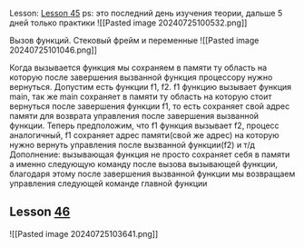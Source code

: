 Lesson: [Lesson 45](https://www.youtube.com/watch?v=F0xlilZzwCs&list=PLA0M1Bcd0w8w-mqVmBjt-2J8Z1gVmPZVz&index=46) 
ps: это последний день изучения теории, дальше 5 дней только практики 
![[Pasted image 20240725100532.png]]

Вызов функций. Стековый фрейм и переменные 
![[Pasted image 20240725101046.png]]

Когда вызывается функция мы сохраняем в памяти ту область на которую после завершения вызванной функция процессору нужно вернуться. Допустим есть функции f1, f2. f1 функцию вызывает функция main, так же main сохраняет в памяти ту область на которую стоит вернуться после завершения функции f1, то есть сохраняет свой адрес памяти для возврата управления после завершения вызванной функции. Теперь предположим, что f1 функция вызывает f2, процесс аналогичный, f1 сохраняет адрес памяти(свой же адрес) на которую нужно вернуть управления после вызванной функции(f2) и т/д 
Дополнение: вызывающая функция не просто сохраняет себя в памяти а именно следующую команду после вызова вызывающей функции, благодаря этому после завершения вызванной функции мы возвращаем управления следующей команде главной функции 

## Lesson [46](https://www.youtube.com/watch?v=GyMBhLnCE70&list=PLA0M1Bcd0w8w-mqVmBjt-2J8Z1gVmPZVz&index=47)
![[Pasted image 20240725103641.png]]

